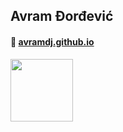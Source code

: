 ## Avram Đorđević
<!-- ##### 💻 👨‍🍳 cooking in vscode -->
#### 👋 [avramdj.github.io](https://avramdj.github.io)
[<img src="https://1000logos.net/wp-content/uploads/2017/03/Linkedin-Logo-500x313.png" width=100px />](https://www.linkedin.com/in/avram-djordjevic)
